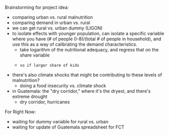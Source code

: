 Brainstorming for project idea: 
- comparing urban vs. rural malnutrition
- comparing demand in urban vs. rural
- we can get rural vs. urban dummy (LIGON)
- to isolate effects with younger population, can isolate a specific variable where you have (# of people 0-8)/(total # of people in household), and use this as a way of calibrating the demand characteristics.
    - take logarithm of the nutritional adequacy, and regress that on the share variable
    -     so if larger share of kids 

- there's also climate shocks that might be contributing to these levels of malnutrition?
    - doing a food insecurity vs. climate shock
- in Guatemala: the "dry corridor," where it's the dryest, and there's extreme drought
    - dry corridor, hurricanes

For Right Now: 
- waiting for dummy variable for rural vs. urban
- waiting for update of Guatemala spreadsheet for FCT
